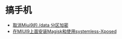 # 搞手机

- [取消Miui9的 /data 分区加密](Mi5-Miui9-SDK24/DisableEncryption.md)
- [在MIUI9上面安装Magisk和使用systemless-Xposed](Mi5-Miui9-SDK24/UseMagiskXposed.md)